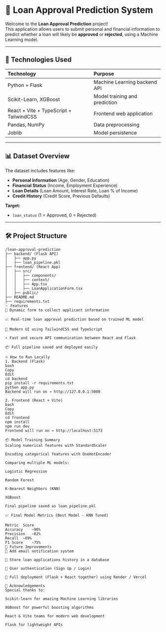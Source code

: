 # 🏦 Loan Approval Prediction System

Welcome to the **Loan Approval Prediction** project!  
This application allows users to submit personal and financial information to predict whether a loan will likely be **approved** or **rejected**, using a Machine Learning model.

---

## 🚀 Technologies Used

| Technology | Purpose |
|:--|:--|
| Python + Flask | Machine Learning backend API |
| Scikit-Learn, XGBoost | Model training and prediction |
| React + Vite + TypeScript + TailwindCSS | Frontend web application |
| Pandas, NumPy | Data preprocessing |
| Joblib | Model persistence |

---

## 📊 Dataset Overview

The dataset includes features like:
- **Personal Information** (Age, Gender, Education)
- **Financial Status** (Income, Employment Experience)
- **Loan Details** (Loan Amount, Interest Rate, Loan % of Income)
- **Credit History** (Credit Score, Previous Defaults)

**Target:**
- `loan_status` (1 = Approved, 0 = Rejected)

---

## 🛠️ Project Structure

```plaintext
/loan-approval-prediction
├── backend/ (Flask API)
│   ├── app.py
│   ├── loan_pipeline.pkl
├── frontend/ (React App)
│   ├── src/
│   │   ├── components/
│   │   ├── context/
│   │   ├── App.tsx
│   │   ├── LoanApplicationForm.tsx
│   ├── public/
├── README.md
├── requirements.txt
✨ Features
📄 Dynamic form to collect applicant information

📈 Real-time loan approval prediction based on trained ML model

🎨 Modern UI using TailwindCSS and TypeScript

⚡ Fast and secure API communication between React and Flask

📦 Full pipeline saved and deployed easily

🔥 How to Run Locally
1. Backend (Flask)
bash
Copy
Edit
cd backend
pip install -r requirements.txt
python app.py
Backend will run on ➔ http://127.0.0.1:5000

2. Frontend (React + Vite)
bash
Copy
Edit
cd frontend
npm install
npm run dev
Frontend will run on ➔ http://localhost:5173

📦 Model Training Summary
Scaling numerical features with StandardScaler

Encoding categorical features with OneHotEncoder

Comparing multiple ML models:

Logistic Regression

Random Forest

K-Nearest Neighbors (KNN)

XGBoost

Final pipeline saved as loan_pipeline.pkl

📈 Final Model Metrics (Best Model - KNN Tuned)

Metric	Score
Accuracy	~90%
Precision	~82%
Recall	~69%
F1 Score	~75%
🌟 Future Improvements
🎯 Add email notification system

🎯 Store loan applications history in a database

🎯 User authentication (Sign Up / Login)

🎯 Full deployment (Flask + React together) using Render / Vercel

🙏 Acknowledgements
Special thanks to:

Scikit-learn for amazing Machine Learning libraries

XGBoost for powerful boosting algorithms

React & Vite teams for modern web development

Flask for lightweight APIs
